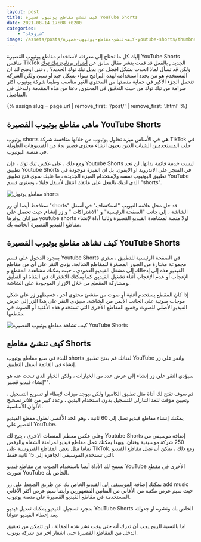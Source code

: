 ```yaml
---
layout: post
title: كيف تنشئ مقاطع يوتيوب قصيرة YouTube Shorts
date: 2021-08-14 17:08 +0200
categories: 
    - "شروحات"
image: /assets/posts/كيف-تنشئ-مقاطع-يوتيوب-قصيرة-youtube-shorts/thumbnail.webp
---
```


إليك كل ما تحتاج إلى معرفته لاستخدام مقاطع يوتيوب القصيرة YouTube Shorts منافس TikTok الجديد , بالفعل قد قمت بنشر مقال سابق عن [أضرار برنامج تيك توك](/post/%D8%A5%D8%AD%D8%B0%D8%B1-%D9%85%D9%86-%D8%AE%D8%B7%D8%B1-%D8%AA%D8%B7%D8%A8%D9%8A%D9%82-%D8%A7%D9%84%D8%AA%D9%8A%D9%83-%D8%AA%D9%88%D9%83.html) ولكن قد تسأل لماذ اتحدث بشكل افضل عن بديل تيك توك الجديد؟ , دعني اوضح لك ان المستخدم هو من يحدد استخدامه لهذه البرامج سواء بشكل جيد او سيئ ولكن الشركة تتحمل الجزء الاكبر في حماية منصتها من المحتوي الغير مناسب وطبعا شركة يوتيوب اكثر صرامة من تيك توك من حيث التدقيق في المحتوى, دعنا من هذه المقدمة ولندخل في التفاصيل.

{% assign slug = page.url | remove_first: '/post/' | remove_first: '.html' %}

## ماهي مقاطع يوتيوب القصيرة YouTube Shorts

يوتيوب shorts هي في الأساس ميزة تحاول يوتيوب من خلالها منافسة شركة TikTok في جلب المستخدمين الشباب الذين يحبون انشاء محتوى قصير بدلا من الفيديوهات الطويلة في منصة اليوتيوب.

ومع ذلك ، على عكس تيك توك ، فإن Youtube Shorts ليست خدمة قائمة بذاتها. لن تجد تطبيق Youtube Shorts في المتجر على الاندرويد او الايفون. بل ان الميزة موجودة في تطبيق اليوتيوب نفسه ولإستخدام الميزة الجديدة ، ما عليك سوى فتح تطبيق YouTube الذي لديك بالفعل على هاتفك انتقل لأسفل قليلا ، وسترى قسم "shorts".

![مقاطع يوتوبل shorts](/assets/posts/{{slug}}/ماهي-مقاطع-يوتيوب-القصيرة-youtube-shorts.webp)

ستلاحظ أيضا أن زر "shorts" قد حل محل علامة التبويب "استكشاف" في أسفل الشاشة ، إلى جانب "الصفحة الرئيسية" و "الاشتراكات " و زر إنشاء, حيث تحصل على ميزاتان يوفرها youtube shorts اولا منصة لمشاهدة الفيديو القصيرة وثانيا أداة لإنشاء مقاطع الفيديو القصيرة الخاصة بك.

## كيف تشاهد مقاطع يوتيوب القصيرة YouTube Shorts

بمجرد الدخول على قسم Youtube Shorts في الصفحة الرئيسية للتطبيق ، سترى مجموعة مختارة من الصور المصغرة للمقاطع الشائعة. يؤدي النقر على أي من مقاطع الفيديو هذه إلى إدخالك إلى مشغل الفيديو العمودي ، حيث يمكنك مشاهدة المقطع و الإعجاب أو عدم الإعجاب أثناء تشغيل الفيديو, كما يمكنك الاشتراك في القناة او التعليق ومشاركة المقطع من خلال الازرار الموجودة على الشاشة.

إذا كان المقطع يستخدم أغنية أو صوت من منشئ محتوى آخر ، فسيظهر زر على شكل موجات صوتية على الجانب الأيمن من الشاشة. سيؤدي النقر على هذا الزر إلى عرض الفيديو الأصلي للصوت وجميع المقاطع الأخرى التي تستخدم هذه الأغنية أو الصوت في مقطعها.

![كيف تشاهد مقاطع يوتيوب القصيرة YouTube Shorts](/assets/posts/{{slug}}/كيف-تشاهد-youtube-shorts.webp)

## كيف تنشئ مقاطع Shorts

للبدء في صنع مقاطع يوتيوب shorts لقناتك قم بفتح تطبيق YouTube وانقر  على  زر إنشاء في القائمة أسفل التطبيق.

سيؤدي النقر  على زر إنشاء إلى عرض عدد من الخيارات ، ولكن الخيار الذي تبحث عنه هو "إنشاء فيديو قصير".

ثم سوف تفتح لك أداة مثل تطبيق الكاميرا ولكن ،يوجد ميزات لإبطاء أو تسريع التسجيل ، وتعيين مؤقت للعد التنازلي للتسجيل بدون استخدام اليدين ، وعدد كبير من فلاتر تصحيح الألوان الأساسية.

يمكنك إنشاء مقاطع فيديو تصل إلى 60 ثانية ، وهو الحد الأقصى لطول مقطع الفيديو القصير على YouTube.

وعلى عكس معظم المنصات الاخرى ، يتيح لك Youtube Shorts إضافة موسيقى من 250 شركة موسيقية وفنان. وبهذا يمكنك عمل مقاطع فيديو لمزامنة الشفاه والرقص تماما مثل بعض المقاطع الفيروسية على TikTok. ومع ذلك ، يمكن أن تصل مقاطع الفيديو التي تستخدم الموسيقى الجاهزة إلى 15 ثانية فقط.

تسمح لك الأداة أيضا باستخدام الصوت من مقاطع فيديو YouTube الأخرى في مقطع شورت YouTube الخاص بك.

يمكنك إضافة الموسيقى إلى الفيديو الخاص بك عن طريق الضغط على زر add music حيث سيم عرض مكتبة من الأغاني من الفنانين المشهورين وايضا سيم عرض أكثر الأغاني المستخدمة في مقاطع الفيديو القصيرة على منصة يوتيوب.

بمجرد تسجيل الفيديو يمكنك تعديل فيديو YouTube Shorts الخاص بك  ونشره او جدولته بعد إعطاء الفيديو عنوانا.

اما بالنسبة للربح يجب أن تدرك أنه حتى وقت نشر هذه المقالة ، لن تتمكن من تحقيق الدخل من المقاطع القصيرة حتى اشعار اخر من شركة يوتوب.